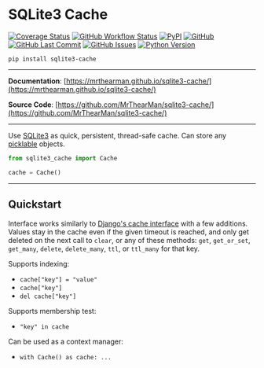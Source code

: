 # SQLite3 Cache

[![Coverage Status][coverage-badge]][coverage]
[![GitHub Workflow Status][status-badge]][status]
[![PyPI][pypi-badge]][pypi]
[![GitHub][licence-badge]][licence]
[![GitHub Last Commit][repo-badge]][repo]
[![GitHub Issues][issues-badge]][issues]
[![Python Version][version-badge]][pypi]

```shell
pip install sqlite3-cache
```

---

**Documentation**: [https://mrthearman.github.io/sqlite3-cache/](https://mrthearman.github.io/sqlite3-cache/)

**Source Code**: [https://github.com/MrThearMan/sqlite3-cache/](https://github.com/MrThearMan/sqlite3-cache/)

---

Use [SQLite3][sqlite] as quick, persistent, thread-safe cache.
Can store any [picklable][picklable] objects.

```python
from sqlite3_cache import Cache

cache = Cache()
```

---

## Quickstart

Interface works similarly to [Django's cache interface][django-cache]
with a few additions. Values stay in the cache even if the given timeout
is reached, and only get deleted on the next call to `clear`, or any of these methods:
`get`, `get_or_set`, `get_many`, `delete`, `delete_many`, `ttl`, or `ttl_many` for that key.

Supports indexing:

- `cache["key"] = "value"`
- `cache["key"]`
- `del cache["key"]`

Supports membership test:

- `"key" in cache`

Can be used as a context manager:

- `with Cache() as cache: ...`


[sqlite]: https://docs.python.org/3/library/sqlite3.html
[picklable]: https://docs.python.org/3/library/pickle.html
[django-cache]: https://docs.djangoproject.com/en/4.1/topics/cache/

[coverage-badge]: https://coveralls.io/repos/github/MrThearMan/sqlite3-cache/badge.svg?branch=main
[status-badge]: https://img.shields.io/github/actions/workflow/status/MrThearMan/sqlite3-cache/test.yml?branch=main
[pypi-badge]: https://img.shields.io/pypi/v/sqlite3-cache
[licence-badge]: https://img.shields.io/github/license/MrThearMan/sqlite3-cache
[repo-badge]: https://img.shields.io/github/last-commit/MrThearMan/sqlite3-cache
[issues-badge]: https://img.shields.io/github/issues-raw/MrThearMan/sqlite3-cache
[version-badge]: https://img.shields.io/pypi/pyversions/sqlite3-cache

[coverage]: https://coveralls.io/github/MrThearMan/sqlite3-cache?branch=main
[status]: https://github.com/MrThearMan/sqlite3-cache/actions/workflows/test.yml
[pypi]: https://pypi.org/project/sqlite3-cache
[licence]: https://github.com/MrThearMan/sqlite3-cache/blob/main/LICENSE
[repo]: https://github.com/MrThearMan/sqlite3-cache/commits/main
[issues]: https://github.com/MrThearMan/sqlite3-cache/issues
